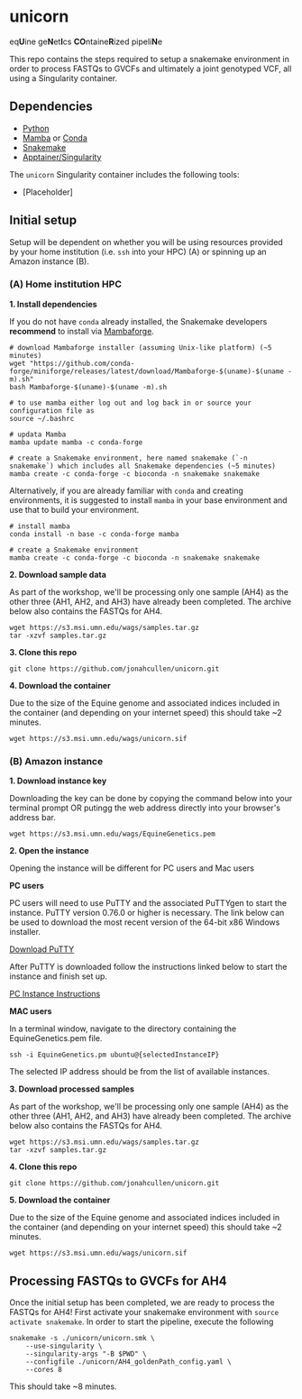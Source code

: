 # unicorn
eq**U**ine ge**N**et**I**cs **CO**ntaine**R**ized pipeli**N**e

This repo contains the steps required to setup a snakemake environment in order to process FASTQs to GVCFs and ultimately a joint genotyped VCF, all using a Singularity container.

## Dependencies

- [Python](https://www.python.org/)
- [Mamba](https://github.com/mamba-org/mamba) or [Conda](https://conda.io/)
- [Snakemake](https://snakemake.readthedocs.io/)
- [Apptainer/Singularity](https://apptainer.org/)

The `unicorn` Singularity container includes the following tools:
- [Placeholder]

## Initial setup

Setup will be dependent on whether you will be using resources provided by your home institution (i.e. `ssh` into your HPC) (A) or spinning up an Amazon instance (B).

### (A) Home institution HPC

**1. Install dependencies**

If you do not have `conda` already installed, the Snakemake developers **recommend** to install via [Mambaforge](https://github.com/conda-forge/miniforge#mambaforge).

```
# download Mambaforge installer (assuming Unix-like platform) (~5 minutes)
wget "https://github.com/conda-forge/miniforge/releases/latest/download/Mambaforge-$(uname)-$(uname -m).sh"
bash Mambaforge-$(uname)-$(uname -m).sh

# to use mamba either log out and log back in or source your configuration file as
source ~/.bashrc

# updata Mamba
mamba update mamba -c conda-forge

# create a Snakemake environment, here named snakemake (`-n snakemake`) which includes all Snakemake dependencies (~5 minutes)
mamba create -c conda-forge -c bioconda -n snakemake snakemake
```

Alternatively, if you are already familiar with `conda` and creating environments, it is suggested to install `mamba` in your base environment and use that to build your environment.

```
# install mamba
conda install -n base -c conda-forge mamba

# create a Snakemake environment
mamba create -c conda-forge -c bioconda -n snakemake snakemake 
```

**2. Download sample data**

As part of the workshop, we'll be processing only one sample (AH4) as the other three (AH1, AH2, and AH3) have already been completed. The archive below also contains the FASTQs for AH4.

```
wget https://s3.msi.umn.edu/wags/samples.tar.gz
tar -xzvf samples.tar.gz
```

**3. Clone this repo**

```
git clone https://github.com/jonahcullen/unicorn.git
```

**4. Download the container**

Due to the size of the Equine genome and associated indices included in the container (and depending on your internet speed) this should take ~2 minutes.

```
wget https://s3.msi.umn.edu/wags/unicorn.sif
```

### (B) Amazon instance

**1. Download instance key**

Downloading the key can be done by copying the command below into your terminal prompt OR putingg the web address directly into your browser's address bar.

```
wget https://s3.msi.umn.edu/wags/EquineGenetics.pem
```

**2. Open the instance**

Opening the instance will be different for PC users and Mac users

**PC users**

PC users will need to use PuTTY and the associated PuTTYgen to start the instance. PuTTY version 0.76.0 or higher is necessary. The link below can be used to download the most recent version of the 64-bit x86 Windows installer. 

[Download PuTTY](https://www.chiark.greenend.org.uk/~sgtatham/putty/latest.html)

After PuTTY is downloaded follow the instructions linked below to start the instance and finish set up.

[PC Instance Instructions](https://docs.google.com/document/d/e/2PACX-1vSxbIYY_2nD8KocEyIcnIzIIiYJBD6Ztj4TLod2Pytqm1Y-Qxgh6vw3bK0KNzbxbQ/pub)

**MAC users**

In a terminal window, navigate to the directory containing the EquineGenetics.pem file. 

```
ssh -i EquineGenetics.pm ubuntu@{selectedInstanceIP}
```
The selected IP address should be from the list of available instances. 

**3. Download processed samples**

As part of the workshop, we'll be processing only one sample (AH4) as the other three (AH1, AH2, and AH3) have already been completed. The archive below also contains the FASTQs for AH4.

```
wget https://s3.msi.umn.edu/wags/samples.tar.gz
tar -xzvf samples.tar.gz
```

**4. Clone this repo**

```
git clone https://github.com/jonahcullen/unicorn.git
```

**5. Download the container**

Due to the size of the Equine genome and associated indices included in the container (and depending on your internet speed) this should take ~2 minutes.

```
wget https://s3.msi.umn.edu/wags/unicorn.sif
```

## Processing FASTQs to GVCFs for AH4


Once the initial setup has been completed, we are ready to process the FASTQs for AH4! First activate your snakemake environment with `source activate snakemake`. In order to start the pipeline, execute the following

```
snakemake -s ./unicorn/unicorn.smk \
    --use-singularity \
    --singularity-args "-B $PWD" \
    --configfile ./unicorn/AH4_goldenPath_config.yaml \
    --cores 8
```

This should take ~8 minutes.
